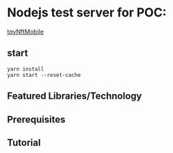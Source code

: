 # Nodejs test server for POC:
[tqyNftMobile](https://github.com/BrainExon/tqyNftMobile)

## start
    yarn install
    yarn start --reset-cache
## Featured Libraries/Technology
## Prerequisites
## Tutorial
